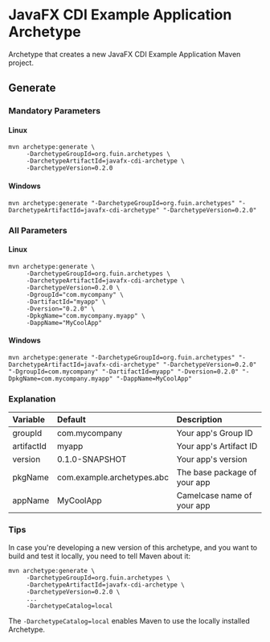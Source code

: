 # JavaFX CDI Example Application Archetype
Archetype that creates a new JavaFX CDI Example Application Maven project.

## Generate

### Mandatory Parameters

#### Linux
```
mvn archetype:generate \
     -DarchetypeGroupId=org.fuin.archetypes \
     -DarchetypeArtifactId=javafx-cdi-archetype \
     -DarchetypeVersion=0.2.0
```

#### Windows
```
mvn archetype:generate "-DarchetypeGroupId=org.fuin.archetypes" "-DarchetypeArtifactId=javafx-cdi-archetype" "-DarchetypeVersion=0.2.0"
```

### All Parameters

#### Linux
```
mvn archetype:generate \
     -DarchetypeGroupId=org.fuin.archetypes \
     -DarchetypeArtifactId=javafx-cdi-archetype \
     -DarchetypeVersion=0.2.0 \
     -DgroupId="com.mycompany" \
     -DartifactId="myapp" \
     -Dversion="0.2.0" \
     -DpkgName="com.mycompany.myapp" \
     -DappName="MyCoolApp"
```

#### Windows
```
mvn archetype:generate "-DarchetypeGroupId=org.fuin.archetypes" "-DarchetypeArtifactId=javafx-cdi-archetype" "-DarchetypeVersion=0.2.0" "-DgroupId=com.mycompany" "-DartifactId=myapp" "-Dversion=0.2.0" "-DpkgName=com.mycompany.myapp" "-DappName=MyCoolApp"
```

### Explanation

| Variable     | Default                    | Description                  |
|:-------------|:---------------------------|:-----------------------------|
| groupId      | com.mycompany              | Your app's Group ID          |
| artifactId   | myapp                      | Your app's Artifact ID       |
| version      | 0.1.0-SNAPSHOT             | Your app's version           |
| pkgName      | com.example.archetypes.abc | The base package of your app |
| appName      | MyCoolApp                  | Camelcase name of your app   |

### Tips
In case you're developing a new version of this archetype, and you want to build and test it locally, you need to tell Maven about it:
```
mvn archetype:generate \
     -DarchetypeGroupId=org.fuin.archetypes \
     -DarchetypeArtifactId=javafx-cdi-archetype \
     -DarchetypeVersion=0.2.0 \
     ...
     -DarchetypeCatalog=local
```
The `-DarchetypeCatalog=local` enables Maven to use the locally installed Archetype.
